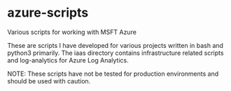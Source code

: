 # azure-scripts
Various scripts for working with MSFT Azure

These are scripts I have developed for various projects written in bash and python3 primarily.
The iaas directory contains infrastructure related scripts and log-analytics for Azure Log
Analytics.

NOTE:  These scripts have not be tested for production environments and should be used with caution.
